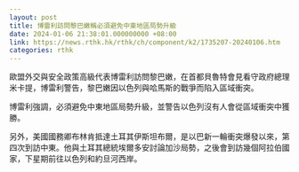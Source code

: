 ```yaml
---
layout: post
title: 博雷利訪問黎巴嫩稱必須避免中東地區局勢升級
date: 2024-01-06 21:38:01.000000000 +08:00
link: https://news.rthk.hk/rthk/ch/component/k2/1735207-20240106.htm
categories: rthk
---
```


歐盟外交與安全政策高級代表博雷利訪問黎巴嫩，在首都貝魯特會見看守政府總理米卡提，博雷利警告，黎巴嫩因以色列與哈馬斯的戰爭而陷入區域衝突。

博雷利強調，必須避免中東地區局勢升級，並警告以色列沒有人會從區域衝突中獲勝。

另外，美國國務卿布林肯抵達土耳其伊斯坦布爾，是以巴新一輪衝突爆發以來，第四次到訪中東。他與土耳其總統埃爾多安討論加沙局勢，之後會到訪幾個阿拉伯國家，下星期前往以色列和約旦河西岸。
